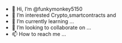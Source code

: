 - 👋 Hi, I’m @funkymonkey5150
- 👀 I’m interested Crypto,smartcontracts and 
- 🌱 I’m currently learning ...
- 💞️ I’m looking to collaborate on ...
- 📫 How to reach me ...

<!---
funkymonkey5150/funkymonkey5150 is a ✨ special ✨ repository because its `README.md` (this file) appears on your GitHub profile.
You can click the Preview link to take a look at your changes.
--->
